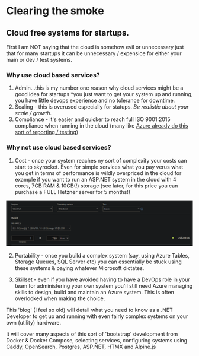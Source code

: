 # Clearing the smoke
## Cloud free systems for startups.

First I am NOT saying that the cloud is somehow evil or unnecessary just that for many startups it can be unnecessary / expensice for 
either your main or dev / test systems.

### Why use cloud based services?

1. Admin...this is my number one reason why cloud services might be a good idea for startups *you just want to get your system up and running, you have little devops experience and no tolerance for downtime.
2. Scaling - this is overused especially for statups. *Be realistic about your scale / growth*. 
3. Compliance - it's easier and quicker to reach full ISO 9001:2015 compliance when running in the cloud (many like [Azure already do this sort of reporting / testing](https://learn.microsoft.com/en-us/azure/compliance/offerings/offering-iso-9001))

### Why not use cloud based services?

1. Cost - once your system reaches ny sort of complexity your costs can start to skyrocket. Even for simple services what you pay verus what you get in terms of performance is wildly overpriced in the cloud for example 
if you want to run an ASP.NET system in the cloud with 4 cores, 7GB RAM & 10GB(!) storage (see later, for this price you can purchase a FULL Hetzner server for 5 months!)

![img.png](img.png)

2. Portability - once you build a complex system (say, using Azure Tables, Storage Queues, SQL Server etc) you can essentially be stuck using these systems & paying whatever Microsoft dictates.

3. Skillset - even if you have avoided having to have a DevOps role in your team for administering your own system you'll still need Azure managing skills to design, build and maintain an Azure system. This is often overlooked when making the choice.

This 'blog' (I feel so old) will detail what you need to know as a .NET Developer to get up and running with even fairly complex systems on your own (utility) hardware. 

It will cover many aspects of this sort of 'bootstrap' development from Docker & Docker Compose, selecting services, configuring systems using Caddy, OpenSearch, Postgres, ASP.NET, HTMX and Alpine.js
